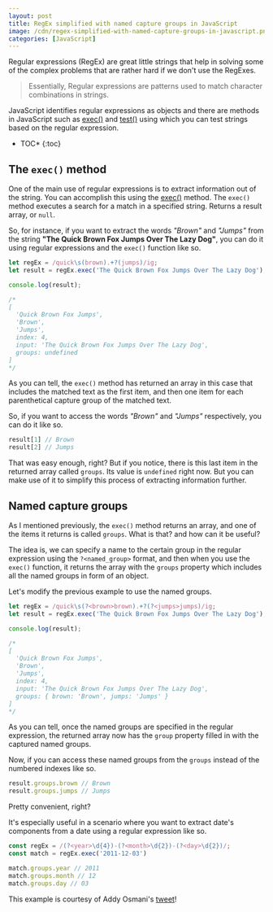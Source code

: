 ```yaml
---
layout: post
title: RegEx simplified with named capture groups in JavaScript
image: /cdn/regex-simplified-with-named-capture-groups-in-javascript.png
categories: [JavaScript]
---
```


Regular expressions (RegEx) are great little strings that help in solving some of the complex problems that are rather hard if we don't use the RegExes.

> Essentially, Regular expressions are patterns used to match character combinations in strings.

JavaScript identifies regular expressions as objects and there are methods in JavaScript such as [exec()](https://developer.mozilla.org/en-US/docs/Web/JavaScript/Reference/Global_Objects/RegExp/exec) and [test()](https://developer.mozilla.org/en-US/docs/Web/JavaScript/Reference/Global_Objects/RegExp/test) using which you can test strings based on the regular expression.

* TOC*
{:toc}

## The `exec()` method

One of the main use of regular expressions is to extract information out of the string. You can accomplish this using the [exec()](https://developer.mozilla.org/en-US/docs/Web/JavaScript/Reference/Global_Objects/RegExp/exec) method. The `exec()` method executes a search for a match in a specified string. Returns a result array, or `null`.

So, for instance, if you want to extract the words *"Brown"* and *"Jumps"* from the string **"The Quick Brown Fox Jumps Over The Lazy Dog"**, you can do it using regular expressions and the `exec()` function like so.

```js
let regEx = /quick\s(brown).+?(jumps)/ig;
let result = regEx.exec('The Quick Brown Fox Jumps Over The Lazy Dog');

console.log(result);

/*
[
  'Quick Brown Fox Jumps',
  'Brown',
  'Jumps',
  index: 4,
  input: 'The Quick Brown Fox Jumps Over The Lazy Dog',
  groups: undefined
]
*/
```

As you can tell, the `exec()` method has returned an array in this case that includes the matched text as the first item, and then one item for each parenthetical capture group of the matched text.

So, if you want to access the words *"Brown"* and *"Jumps"* respectively, you can do it like so.

```js
result[1] // Brown
result[2] // Jumps
```

That was easy enough, right? But if you notice, there is this last item in the returned array called `groups`. Its value is `undefined` right now. But you can make use of it to simplify this process of extracting information further.

## Named capture groups

As I mentioned previously, the `exec()` method returns an array, and one of the items it returns is called `groups`. What is that? and how can it be useful?

The idea is, we can specify a name to the certain group in the regular expression using the `?<named_group>` format, and then when you use the `exec()` function, it returns the array with the `groups` property which includes all the named groups in form of an object.

Let's modify the previous example to use the named groups.

```js
let regEx = /quick\s(?<brown>brown).+?(?<jumps>jumps)/ig;
let result = regEx.exec('The Quick Brown Fox Jumps Over The Lazy Dog');

console.log(result);

/*
[
  'Quick Brown Fox Jumps',
  'Brown',
  'Jumps',
  index: 4,
  input: 'The Quick Brown Fox Jumps Over The Lazy Dog',
  groups: { brown: 'Brown', jumps: 'Jumps' }
]
*/
```

As you can tell, once the named groups are specified in the regular expression, the returned array now has the `group` property filled in with the captured named groups. 

Now, if you can access these named groups from the `groups` instead of the numbered indexes like so.

```js
result.groups.brown // Brown
result.groups.jumps // Jumps
```

Pretty convenient, right?

It's especially useful in a scenario where you want to extract date's components from a date using a regular expression like so.

```js
const regEx = /(?<year>\d{4})-(?<month>\d{2})-(?<day>\d{2})/;
const match = regEx.exec('2011-12-03')

match.groups.year // 2011
match.groups.month // 12
match.groups.day // 03
```

This example is courtesy of Addy Osmani's [tweet](https://twitter.com/addyosmani/status/1386031624232456194?s=20)!